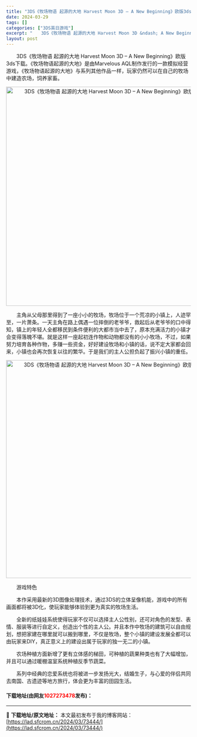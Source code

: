 ```yaml
---
title: "3DS《牧场物语 起源的大地 Harvest Moon 3D – A New Beginning》欧版3ds下载"
date: 2024-03-29
tags: []
categories: ["3DS英日游戏"]
excerpt: "　　3DS《牧场物语 起源的大地 Harvest Moon 3D &ndash; A New Beginning》欧版3ds下载。《牧场物语起源的大地》是由Marvelous AQL制作发行的一款模拟经营游戏，《牧场物语起源的大地》与系列其他作品一样，玩家仍然可以在自己的牧场中建造农场，饲养家畜。 &hellip;"
layout: post
---
```


 <p>　　3DS《牧场物语 起源的大地 Harvest Moon 3D &ndash; A New Beginning》欧版3ds下载。《牧场物语起源的大地》是由Marvelous AQL制作发行的一款模拟经营游戏，《牧场物语起源的大地》与系列其他作品一样，玩家仍然可以在自己的牧场中建造农场，饲养家畜。</p> <p align="center"><img align="" border="0" src="https://lad.sfcrom.cn/wp-content/uploads/2024/03/20240329_6606278c06f7f.png" width="598" alt="3DS《牧场物语 起源的大地 Harvest Moon 3D – A New Beginning》欧版3ds下载" /></p> <p>　　主角从父母那里得到了一座小小的牧场，牧场位于一个荒凉的小镇上，人迹罕至，一片萧条。一天主角在路上偶遇一位摔倒的老爷爷，救起后从老爷爷的口中得知，镇上的年轻人全都移民到条件便利的大都市当中去了，原本充满活力的小镇才会变得落魄不堪。就是这样一座起初连作物和动物都没有的小小牧场，不过，如果努力培育各种作物，多赚一些资金，好好建设牧场和小镇的话，说不定大家都会回来，小镇也会再次恢复以往的繁华。于是我们的主人公担负起了振兴小镇的重任。</p> <p align="center"><img align="" border="0" src="https://lad.sfcrom.cn/wp-content/uploads/2024/03/20240329_6606278d351d0.png" width="595" alt="3DS《牧场物语 起源的大地 Harvest Moon 3D – A New Beginning》欧版3ds下载" /></p> <p>　　游戏特色</p> <p>　　本作采用最新的3D图像处理技术，通过3DS的立体呈像机能，游戏中的所有画面都将被3D化，使玩家能够体验到更为真实的牧场生活。</p> <p>　　全新的纸娃娃系统使得玩家不仅可以选择主人公性别，还可对角色的发型、表情、服装等进行自定义，创造出个性的主人公。并且本作中牧场的建筑可以自由规划，想把家建在哪里就可以搬到哪里，不仅是牧场，整个小镇的建设发展全都可以由玩家来DIY，真正意义上的建设出属于玩家的独一无二的小镇。</p> <p>　　农场种植方面新增了更有立体感的梯田，可种植的蔬果种类也有了大幅增加，并且可以通过暖棚温室系统种植反季节蔬菜。</p> <p>　　系列中经典的恋爱系统也将被进一步发扬光大，结婚生子，与心爱的伴侣共同去南国、古遗迹等地方旅行，体会更为丰富的田园生活。</p> <p><h4>下载地址(由网友<font color="red">1027273478</font>发布)：</h4></p> 

---
📖 **下载地址/原文地址：** 本文最初发布于我的博客网站：[https://lad.sfcrom.cn/2024/03/73444/](https://lad.sfcrom.cn/2024/03/73444/)
